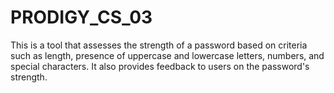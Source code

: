 # PRODIGY_CS_03
This is a tool that assesses the strength of a password based on criteria such as length, presence of uppercase and lowercase letters, numbers, and special characters. It also provides feedback to users on the password's strength.
